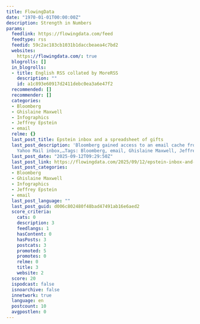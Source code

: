 ```yaml
---
title: FlowingData
date: "1970-01-01T00:00:00Z"
description: Strength in Numbers
params:
  feedlink: https://flowingdata.com/feed
  feedtype: rss
  feedid: 59c2ac183cb1031b1daccbeaea4c7bd2
  websites:
    https://flowingdata.com/: true
  blogrolls: []
  in_blogrolls:
  - title: English RSS collated by MoreRSS
    description: ""
    id: a1c893e60917d2411debc0ea3a6e47f2
  recommended: []
  recommender: []
  categories:
  - Bloomberg
  - Ghislaine Maxwell
  - Infographics
  - Jeffrey Epstein
  - email
  relme: {}
  last_post_title: Epstein inbox and a spreadsheet of gifts
  last_post_description: 'Bloomberg gained access to an email cache from Jeffrey Epstein’s
    Yahoo Mail inbox,…Tags: Bloomberg, email, Ghislaine Maxwell, Jeffrey Epstein'
  last_post_date: "2025-09-12T09:29:50Z"
  last_post_link: https://flowingdata.com/2025/09/12/epstein-inbox-and-a-spreadsheet-of-gifts/
  last_post_categories:
  - Bloomberg
  - Ghislaine Maxwell
  - Infographics
  - Jeffrey Epstein
  - email
  last_post_language: ""
  last_post_guid: d006c802480f48bad47491ab16e6aed2
  score_criteria:
    cats: 0
    description: 3
    feedlangs: 1
    hasContent: 0
    hasPosts: 3
    postcats: 3
    promoted: 5
    promotes: 0
    relme: 0
    title: 3
    website: 2
  score: 20
  ispodcast: false
  isnoarchive: false
  innetwork: true
  language: en
  postcount: 10
  avgpostlen: 0
---
```

